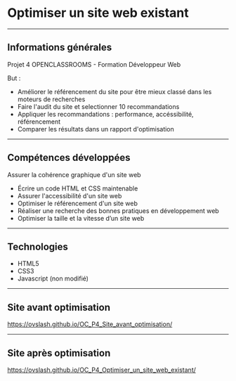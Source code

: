 <h1>Optimiser un site web existant</h1>

------------------

<h2>Informations générales</h2> 

Projet 4 OPENCLASSROOMS - Formation Développeur Web

But : 
- Améliorer le référencement du site pour être mieux classé dans les moteurs de recherches
- Faire l'audit du site et selectionner 10 recommandations
- Appliquer les recommandations : performance, accéssibilité, référencement
- Comparer les résultats dans un rapport d'optimisation

------------------

<h2>Compétences développées</h2>

Assurer la cohérence graphique d'un site web
- Écrire un code HTML et CSS maintenable
- Assurer l'accessibilité d'un site web
- Optimiser le référencement d'un site web
- Réaliser une recherche des bonnes pratiques en développement web
- Optimiser la taille et la vitesse d’un site web

------------------

<h2>Technologies</h2>

- HTML5
- CSS3
- Javascript (non modifié)

------------------

<h2>Site avant optimisation</h2>

https://ovslash.github.io/OC_P4_Site_avant_optimisation/

------------------

<h2>Site après optimisation</h2>

https://ovslash.github.io/OC_P4_Optimiser_un_site_web_existant/
